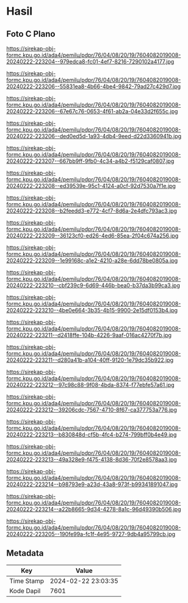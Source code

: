 # Hasil

## Foto C Plano

https://sirekap-obj-formc.kpu.go.id/ada4/pemilu/pdpr/76/04/08/20/19/7604082019008-20240222-223204--979edca8-fc01-4ef7-8216-7290102a4177.jpg

https://sirekap-obj-formc.kpu.go.id/ada4/pemilu/pdpr/76/04/08/20/19/7604082019008-20240222-223206--55831ea8-4b66-4be4-9842-79ad27c429d7.jpg

https://sirekap-obj-formc.kpu.go.id/ada4/pemilu/pdpr/76/04/08/20/19/7604082019008-20240222-223206--67e67c76-0653-4f61-ab2a-04e33d2f655c.jpg

https://sirekap-obj-formc.kpu.go.id/ada4/pemilu/pdpr/76/04/08/20/19/7604082019008-20240222-223206--ded0ed5d-1a93-4db4-9eed-d22d3360941b.jpg

https://sirekap-obj-formc.kpu.go.id/ada4/pemilu/pdpr/76/04/08/20/19/7604082019008-20240222-223207--667bb9ff-9fb0-4c34-a4b2-f5129caf0807.jpg

https://sirekap-obj-formc.kpu.go.id/ada4/pemilu/pdpr/76/04/08/20/19/7604082019008-20240222-223208--ed39539e-95c1-4124-a0cf-92d7530a7f1e.jpg

https://sirekap-obj-formc.kpu.go.id/ada4/pemilu/pdpr/76/04/08/20/19/7604082019008-20240222-223208--b2feedd3-e772-4cf7-8d6a-2e4dfc793ac3.jpg

https://sirekap-obj-formc.kpu.go.id/ada4/pemilu/pdpr/76/04/08/20/19/7604082019008-20240222-223209--36123cf0-ed26-4ed6-85ea-2f04c674a256.jpg

https://sirekap-obj-formc.kpu.go.id/ada4/pemilu/pdpr/76/04/08/20/19/7604082019008-20240222-223209--1e99168c-a1e2-4210-a28e-6dd78be0805a.jpg

https://sirekap-obj-formc.kpu.go.id/ada4/pemilu/pdpr/76/04/08/20/19/7604082019008-20240222-223210--cbf239c9-6d69-446b-bea0-b37da3b99ca3.jpg

https://sirekap-obj-formc.kpu.go.id/ada4/pemilu/pdpr/76/04/08/20/19/7604082019008-20240222-223210--4be0e664-3b35-4b15-9900-2e15df0153b4.jpg

https://sirekap-obj-formc.kpu.go.id/ada4/pemilu/pdpr/76/04/08/20/19/7604082019008-20240222-223211--d2418ffe-104b-4226-9aaf-016ac4270f7b.jpg

https://sirekap-obj-formc.kpu.go.id/ada4/pemilu/pdpr/76/04/08/20/19/7604082019008-20240222-223211--d280a41b-a104-40ff-9120-1e79dc35b922.jpg

https://sirekap-obj-formc.kpu.go.id/ada4/pemilu/pdpr/76/04/08/20/19/7604082019008-20240222-223212--97c98c88-9f08-4bda-8374-f77ebfe57a61.jpg

https://sirekap-obj-formc.kpu.go.id/ada4/pemilu/pdpr/76/04/08/20/19/7604082019008-20240222-223212--39206cdc-7567-4710-8f67-ca377753a776.jpg

https://sirekap-obj-formc.kpu.go.id/ada4/pemilu/pdpr/76/04/08/20/19/7604082019008-20240222-223213--b830848d-cf5b-4fc4-b274-799bff0b4e49.jpg

https://sirekap-obj-formc.kpu.go.id/ada4/pemilu/pdpr/76/04/08/20/19/7604082019008-20240222-223213--49a328e9-f475-4138-8d36-70f2e8578aa3.jpg

https://sirekap-obj-formc.kpu.go.id/ada4/pemilu/pdpr/76/04/08/20/19/7604082019008-20240222-223214--b98793e9-a23d-43a8-973f-b99341891047.jpg

https://sirekap-obj-formc.kpu.go.id/ada4/pemilu/pdpr/76/04/08/20/19/7604082019008-20240222-223214--a22b8665-9d34-4278-8a1c-96d49390b506.jpg

https://sirekap-obj-formc.kpu.go.id/ada4/pemilu/pdpr/76/04/08/20/19/7604082019008-20240222-223205--190fe99a-fc1f-4e95-9727-9db4a95799cb.jpg


## Metadata

| Key        | Value               |
| ---------- | ------------------- |
| Time Stamp | 2024-02-22 23:03:35 |
| Kode Dapil | 7601                |



